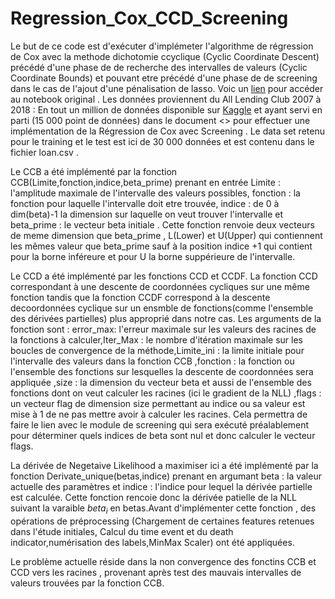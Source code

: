 # Regression_Cox_CCD_Screening
Le but de ce code est d'exécuter d'implémeter l'algorithme de régression de Cox avec la methode dichotomie ccyclique (Cyclic Coordinate Descent) précédé d'une phase de
de recherche des intervalles de valeurs (Cyclic Coordinate Bounds) et pouvant etre précédé d'une phase de de screening dans le cas de l'ajout d'une pénalisation de lasso. Voic un [lien](https://colab.research.google.com/drive/1F5mRwLrNk-shK41GCPfGoui2YsJQcAAH?usp=sharin) pour accéder au notebook original .
Les données proviennent du All Lending Club 2007 à 2018  : En tout un million de données disponible sur [Kaggle](https://www.kaggle.com/datasets/wordsforthewise/lending-club?resource=download ) et ayant servi en parti (15 000 point de données) dans le document <<Solving Cox proportionnal Hazards Model and Its Applications>> pour effectuer une implémentation de la Régression de Cox avec Screening  . Le data set retenu pour le training et le test est ici  de 30 000 données et est contenu dans le fichier loan.csv .
  
  Le CCB a été implémenté par la fonction CCB(Limite,fonction,indice,beta_prime) prenant en entrée Limite : l'amplitude maximale de l'intervalle des valeurs possibles,
  fonction : la fonction  pour laquelle l'intervalle doit etre trouvée, indice : de 0 à dim(beta)-1 la dimension sur laquelle on veut trouver l'intervalle et beta_prime : le vecteur beta initiale . Cette fonction renvoie deux vecteurs de meme dimension que beta_prime , L(Lower) et U(Upper) qui contiennent les mêmes valeur que beta_prime sauf à la position indice +1 qui contient pour la borne inféreure et pour U la borne suppérieure de l'intervalle.
  
  Le CCD a été implémenté par les fonctions CCD et CCDF. La fonction CCD correspondant à une descente de coordonnées cycliques sur une même fonction tandis que la fonction CCDF correspond à la descente decoordonnées  cyclique sur un  ensmble de fonctions(comme l'ensemble des dérivées partielles) plus approprié dans notre cas. 
  Les arguments de la fonction sont : error_max: l'erreur maximale sur les valeurs des racines de la fonctions à calculer,Iter_Max : le nombre d'itération maximale sur les boucles de convergence de la méthode,Limite_ini : la limite initiale pour l'intervalle des valeurs dans la fonction CCB ,fonction : la fonction ou l'ensemble des fonctions sur lesquelles la descente de coordonnées sera appliquée  ,size :  la dimension du vecteur beta et aussi de l'ensemble des fonctions dont on veut calculer les racines (ici le gradient de la NLL) ,flags : un vecteur  flag  de dimension size permettant au indice ou  sa valeur est mise à 1 de ne pas mettre avoir à calculer les racines. Cela permettra de faire le lien avec le module de screening qui sera exécuté préalablement pour déterminer quels indices de beta sont nul et donc  calculer le vecteur flags.
  
  
  La dérivée de  Negetaive Likelihood a maximiser ici a été  implémenté par la fonction Derivate_unique(betas,indice) prenant en argumant beta : la valeur actuelle des paramètres et indice : l'indice pour lequel la dérivée partielle est calculée. Cette fonction rencoie donc la dérivée patielle de la NLL suivant la varaible $beta_i$ en betas.Avant d'implémenter cette fonction , des opérations de  préprocessing (Chargement de certaines features retenues dans l'étude initiales, Calcul du time event et du death indicator,numérisation des labels,MinMax Scaler) ont été appliquées.
  
  Le problème actuelle réside dans la non convergence des  fonctins CCB et CCD vers les racines , provenant après test des mauvais intervalles de valeurs trouvées par la fonction CCB. 
